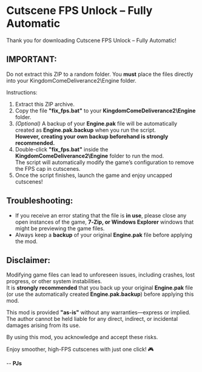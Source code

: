 Cutscene FPS Unlock – Fully Automatic
=======================================

Thank you for downloading Cutscene FPS Unlock – Fully Automatic!

IMPORTANT:
-----------
Do not extract this ZIP to a random folder. You **must** place the files directly into your KingdomComeDeliverance2\Engine folder.

Instructions:
1. Extract this ZIP archive.
2. Copy the file **"fix_fps.bat"** to your **KingdomComeDeliverance2\Engine** folder.
3. *(Optional)* A backup of your **Engine.pak** file will be automatically created as **Engine.pak.backup** when you run the script.  
   **However, creating your own backup beforehand is strongly recommended.**
4. Double-click **"fix_fps.bat"** inside the **KingdomComeDeliverance2\Engine** folder to run the mod.  
   The script will automatically modify the game’s configuration to remove the FPS cap in cutscenes.
5. Once the script finishes, launch the game and enjoy uncapped cutscenes!

Troubleshooting:
----------------
- If you receive an error stating that the file is **in use**, please close any open instances of the game, **7‑Zip, or Windows Explorer** windows that might be previewing the game files.
- Always keep a **backup** of your original **Engine.pak** file before applying the mod.

Disclaimer:
-----------
Modifying game files can lead to unforeseen issues, including crashes, lost progress, or other system instabilities.  
It is **strongly recommended** that you back up your original **Engine.pak** file (or use the automatically created **Engine.pak.backup**) before applying this mod.  

This mod is provided **"as-is"** without any warranties—express or implied. The author cannot be held liable for any direct, indirect, or incidental damages arising from its use.  

By using this mod, you acknowledge and accept these risks.

Enjoy smoother, high-FPS cutscenes with just one click! 🎮  

-- **PJs**
